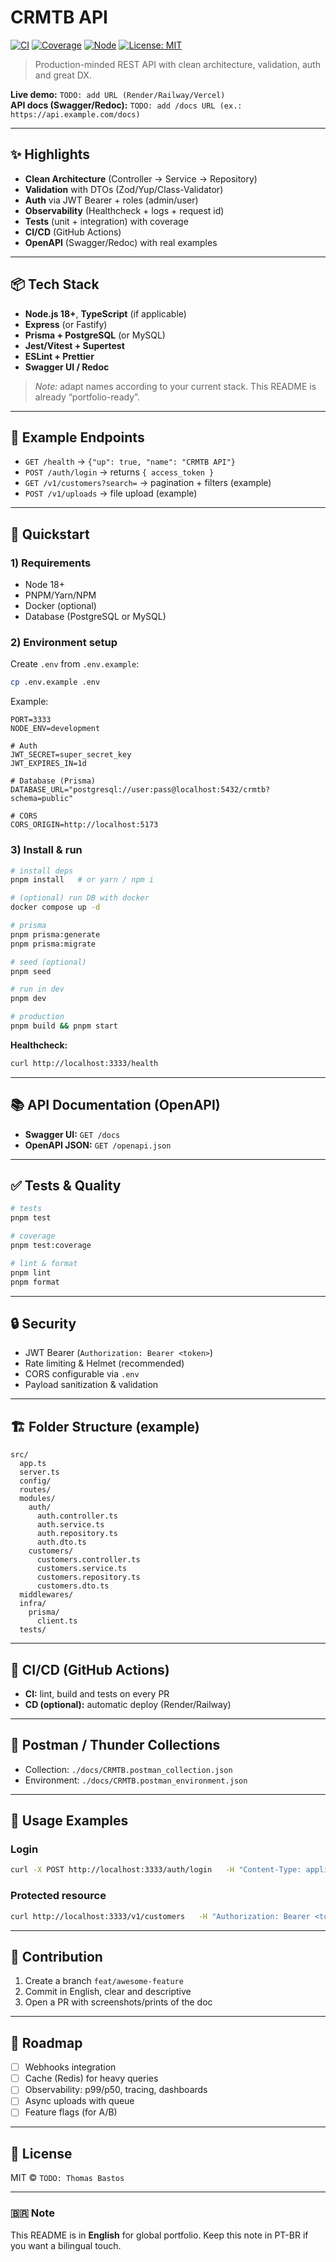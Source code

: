 
# CRMTB API

[![CI](https://img.shields.io/github/actions/workflow/status/<YOUR_GH_USER>/<YOUR_REPO>/ci.yml?label=CI&logo=github)](https://github.com/<YOUR_GH_USER>/<YOUR_REPO>/actions)
[![Coverage](https://img.shields.io/badge/coverage-90%25-green)](#) 
[![Node](https://img.shields.io/badge/node-%3E%3D18.x-339933?logo=node.js&logoColor=white)](https://nodejs.org/)
[![License: MIT](https://img.shields.io/badge/license-MIT-blue.svg)](LICENSE)

> Production-minded REST API with clean architecture, validation, auth and great DX.

**Live demo:** `TODO: add URL (Render/Railway/Vercel)`  
**API docs (Swagger/Redoc):** `TODO: add /docs URL (ex.: https://api.example.com/docs)`

---

## ✨ Highlights

- **Clean Architecture** (Controller → Service → Repository)  
- **Validation** with DTOs (Zod/Yup/Class-Validator)  
- **Auth** via JWT Bearer + roles (admin/user)  
- **Observability** (Healthcheck + logs + request id)  
- **Tests** (unit + integration) with coverage  
- **CI/CD** (GitHub Actions)  
- **OpenAPI** (Swagger/Redoc) with real examples

---

## 📦 Tech Stack

- **Node.js 18+**, **TypeScript** (if applicable)
- **Express** (or Fastify)  
- **Prisma + PostgreSQL** (or MySQL)  
- **Jest/Vitest + Supertest**  
- **ESLint + Prettier**  
- **Swagger UI / Redoc**

> *Note:* adapt names according to your current stack. This README is already “portfolio-ready”.

---

## 🧭 Example Endpoints

- `GET /health` → `{"up": true, "name": "CRMTB API"}`
- `POST /auth/login` → returns `{ access_token }`  
- `GET /v1/customers?search=` → pagination + filters (example)  
- `POST /v1/uploads` → file upload (example)

---

## 🚀 Quickstart

### 1) Requirements
- Node 18+  
- PNPM/Yarn/NPM  
- Docker (optional)  
- Database (PostgreSQL or MySQL)

### 2) Environment setup
Create `.env` from `.env.example`:

```bash
cp .env.example .env
```

Example:
```
PORT=3333
NODE_ENV=development

# Auth
JWT_SECRET=super_secret_key
JWT_EXPIRES_IN=1d

# Database (Prisma)
DATABASE_URL="postgresql://user:pass@localhost:5432/crmtb?schema=public"

# CORS
CORS_ORIGIN=http://localhost:5173
```

### 3) Install & run

```bash
# install deps
pnpm install   # or yarn / npm i

# (optional) run DB with docker
docker compose up -d

# prisma
pnpm prisma:generate
pnpm prisma:migrate

# seed (optional)
pnpm seed

# run in dev
pnpm dev

# production
pnpm build && pnpm start
```

**Healthcheck:**  
```bash
curl http://localhost:3333/health
```

---

## 📚 API Documentation (OpenAPI)

- **Swagger UI:** `GET /docs`  
- **OpenAPI JSON:** `GET /openapi.json`

---

## ✅ Tests & Quality

```bash
# tests
pnpm test

# coverage
pnpm test:coverage

# lint & format
pnpm lint
pnpm format
```

---

## 🔒 Security

- JWT Bearer (`Authorization: Bearer <token>`)
- Rate limiting & Helmet (recommended)
- CORS configurable via `.env`
- Payload sanitization & validation

---

## 🏗️ Folder Structure (example)

```
src/
  app.ts
  server.ts
  config/
  routes/
  modules/
    auth/
      auth.controller.ts
      auth.service.ts
      auth.repository.ts
      auth.dto.ts
    customers/
      customers.controller.ts
      customers.service.ts
      customers.repository.ts
      customers.dto.ts
  middlewares/
  infra/
    prisma/
      client.ts
  tests/
```

---

## 🔁 CI/CD (GitHub Actions)

- **CI:** lint, build and tests on every PR  
- **CD (optional):** automatic deploy (Render/Railway)

---

## 🧪 Postman / Thunder Collections

- Collection: `./docs/CRMTB.postman_collection.json`  
- Environment: `./docs/CRMTB.postman_environment.json`  

---

## 🧩 Usage Examples

### Login
```bash
curl -X POST http://localhost:3333/auth/login   -H "Content-Type: application/json"   -d '{ "email": "admin@crmtb.app", "password": "secret" }'
```

### Protected resource
```bash
curl http://localhost:3333/v1/customers   -H "Authorization: Bearer <token>"
```

---

## 🤝 Contribution

1. Create a branch `feat/awesome-feature`  
2. Commit in English, clear and descriptive  
3. Open a PR with screenshots/prints of the doc

---

## 📝 Roadmap

- [ ] Webhooks integration  
- [ ] Cache (Redis) for heavy queries  
- [ ] Observability: p99/p50, tracing, dashboards  
- [ ] Async uploads with queue  
- [ ] Feature flags (for A/B)

---

## 📜 License

MIT © `TODO: Thomas Bastos`

---

### 🇧🇷 Note
This README is in **English** for global portfolio. Keep this note in PT-BR if you want a bilingual touch.
